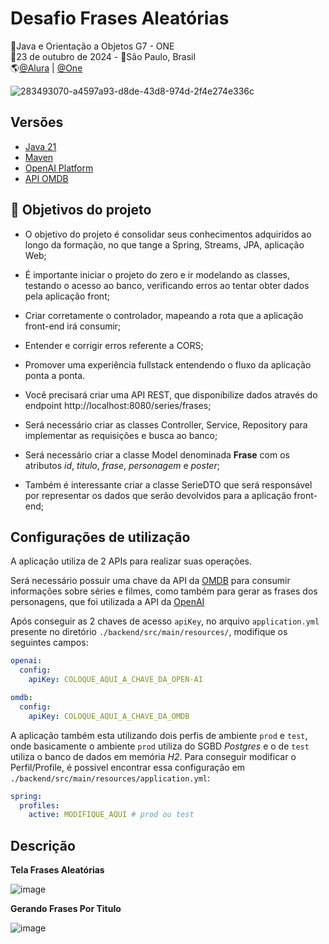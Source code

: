 # Desafio Frases Aleatórias
🚩Java e Orientação a Objetos G7 - ONE<br>
📅23 de outubro de 2024 - 📍São Paulo, Brasil<br>
🌎[@Alura](https://www.alura.com.br/) | [@One](https://www.oracle.com/br/)<br>

![283493070-a4597a93-d8de-43d8-974d-2f4e274e336c](https://github.com/user-attachments/assets/7138967f-646d-4d2a-b84e-63969b34bd9a)

## Versões
- [Java 21](https://docs.oracle.com/en/java/javase/21/)
- [Maven](https://maven.apache.org/what-is-maven.html)
- [OpenAI Platform](https://platform.openai.com)
- [API OMDB](https://www.omdbapi.com/)

## 🔨 Objetivos do projeto
- O objetivo do projeto é consolidar seus conhecimentos adquiridos ao longo da formação, no que tange a Spring, Streams, JPA, aplicação Web;
- É importante iniciar o projeto do zero e ir modelando as classes, testando o acesso ao banco, verificando erros ao tentar obter dados pela aplicação front;
- Criar corretamente o controlador, mapeando a rota que a aplicação front-end irá consumir;
- Entender e corrigir erros referente a CORS;
- Promover uma experiência fullstack entendendo o fluxo da aplicação ponta a ponta.

- Você precisará criar uma API REST, que disponibilize dados através do endpoint http://localhost:8080/series/frases;
- Será necessário criar as classes Controller, Service, Repository para implementar as requisições e busca ao banco;
- Será necessário criar a classe Model denominada **Frase** com os atributos _id_, _titulo_, _frase_, _personagem_ e _poster_;
- Também é interessante criar a classe SerieDTO que será responsável por representar os dados que serão devolvidos para a aplicação front-end;

## Configurações de utilização
A aplicação utiliza de 2 APIs para realizar suas operações. 

Será necessário possuir uma chave da API da [OMDB](https://www.omdbapi.com/) para consumir informações sobre séries e filmes, como também para gerar as frases dos personagens, que foi utilizada a API da [OpenAI](https://platform.openai.com)

Após conseguir as 2 chaves de acesso `apiKey`, no arquivo `application.yml` presente no diretório `./backend/src/main/resources/`, modifique os seguintes campos:
```yaml
openai:
  config:
    apiKey: COLOQUE_AQUI_A_CHAVE_DA_OPEN-AI
```

```yaml
omdb:
  config:
    apiKey: COLOQUE_AQUI_A_CHAVE_DA_OMDB
```

A aplicação também esta utilizando dois perfis de ambiente `prod` e `test`, onde basicamente o ambiente `prod` utiliza do SGBD _Postgres_ e o de `test` utiliza o banco de dados em memória _H2_. Para conseguir modificar o Perfil/Profile, é possivel encontrar essa configuração em `./backend/src/main/resources/application.yml`:
```yaml
spring:
  profiles:
    active: MODIFIQUE_AQUI # prod ou test
```

## Descrição
**Tela Frases Aleatórias**

![image](https://github.com/user-attachments/assets/f8b27135-24fc-4ef9-8a20-86f046940a3c)


**Gerando Frases Por Titulo**

![image](https://github.com/user-attachments/assets/33585165-e55c-4aaa-97ef-d0b29a22f40d)
